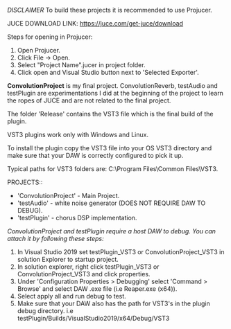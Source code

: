 *DISCLAIMER* To build these projects it is recommended to use Projucer.

JUCE DOWNLOAD LINK:
https://juce.com/get-juce/download

Steps for opening in Projucer:
1. Open Projucer.
2. Click File -> Open.
3. Select "Project Name".jucer in project folder.
4. Click open and Visual Studio button next to 'Selected Exporter'.

**ConvolutionProject** is my final project. ConvolutionReverb, testAudio and testPlugin are experimentations I did at the beginning of the project to learn the ropes of JUCE and are not related to the final project.

The folder 'Release' contains the VST3 file which is the final build of the plugin.

VST3 plugins work only with Windows and Linux. 

To install the plugin copy the VST3 file into your OS VST3 directory and make sure that your DAW is correctly configured to pick it up.

Typical paths for VST3 folders are: 
 C:\Program Files\Common Files\VST3.

PROJECTS::

- 'ConvolutionProject' - Main Project.
- 'testAudio' - white noise generator (DOES NOT REQUIRE DAW TO DEBUG).
- 'testPlugin' - chorus DSP implementation.

*ConvolutionProject and testPlugin require a host DAW to debug. You can attach it by following these steps:*

1. In Visual Studio 2019 set testPlugin_VST3 or ConvolutionProject_VST3 in solution Explorer to startup project.
2. In solution explorer, right click testPlugin_VST3 or ConvolutionProject_VST3 and click properties.
3. Under 'Configuration Properties > Debugging' select 'Command > Browse' and select DAW .exe file (i.e Reaper.exe (x64)).
4. Select apply all and run debug to test.
5. Make sure that your DAW also has the path for VST3's in the plugin debug directory. i.e testPlugin/Builds/VisualStudio2019/x64/Debug/VST3
